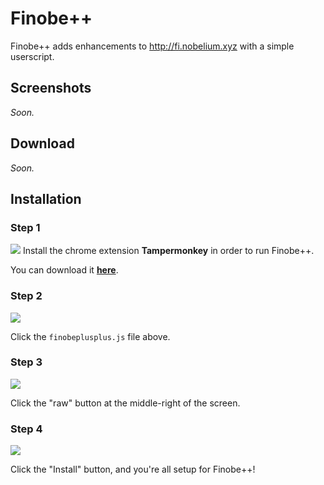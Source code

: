 # Finobe++
Finobe++ adds enhancements to http://fi.nobelium.xyz with a simple userscript.

## Screenshots
_Soon._

## Download
_Soon._

## Installation
### Step 1
![](http://i.imgur.com/MRB3774.png)
Install the chrome extension **Tampermonkey** in order to run Finobe++.

You can download it **[here](https://chrome.google.com/webstore/detail/tampermonkey/dhdgffkkebhmkfjojejmpbldmpobfkfo?hl=en)**.

### Step 2
![](http://i.imgur.com/omiEcwq.png)

Click the `finobeplusplus.js` file above.

### Step 3
![](http://i.imgur.com/D5JEBBO.png)

Click the "raw" button at the middle-right of the screen.

### Step 4
![](http://i.imgur.com/swUDLNw.png)

Click the "Install" button, and you're all setup for Finobe++!

